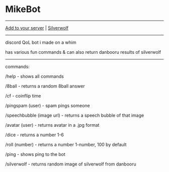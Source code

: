 # MikeBot

---------------------------

[Add to your server](https://discord.com/oauth2/authorize?client_id=1262378363063107605) | [Silverwolf](https://x.com/i0x0_2/status/1866051434825043991)

---------------------------

discord QoL bot i made on a whim

has various fun commands & can also return danbooru results of silverwolf

---------------------------

commands: 

/help - shows all commands

/8ball - returns a random 8ball answer

/cf - coinflip time

/pingspam (user) - spam pings someone

/speechbubble (image url) - returns a speech bubble of that image

/avatar (user) - returns avatar in a .jpg format

/dice - returns a number 1-6

/roll (number) - returns a number 1-number, 100 by default

/ping - shows ping to the bot

/silverwolf - returns random image of silverwolf from danbooru

